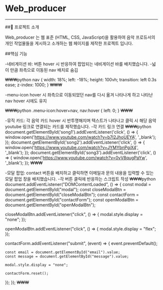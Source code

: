 # Web_producer

---

##📝 프로젝트 소개

Web_producer 는 웹 표준 (HTML, CSS, JavaScript)을 활용하여 음악 프로듀서의 개인 작업물들을 게시하고 소개하는 웹 페이지를 제작한 프로젝트 입니다.

##핵심 기능

-네비게이션 바: 버튼 hover 시 반응하여 팝업되는 네비게이션 바를 배치했습니다.
  -넓이 만큼 좌측으로 이동된 nav 배치로 숨김

₩₩₩python
nav {
  width: 18%;
  left: -18%;
  height: 100vh;
  transition: left 0.3s ease;
  z-index: 1000;
}
₩₩₩

  -menu-icon hover 시 좌측으로 이동되었던 nav를 다시 옮겨 나타나게 하고 나타난 nav hover 시에도 유지

₩₩₩python
.menu-icon:hover+nav,
nav:hover {
  left: 0;
}
₩₩₩

-뮤직 카드: 각 음악 카드 hover 시 반투명해지며 텍스트가 나타나고 클릭 시 해당 음악 youtube 링크로 연결되는 카드를 제작했습니다.
  -각 카드 링크 연결
  ₩₩₩python
  document.getElementById('song1').addEventListener('click', () => {
  window.open('https://www.youtube.com/watch?v=b7I2JhoUEYA', '_blank');
});
document.getElementById('song2').addEventListener('click', () => {
  window.open('https://www.youtube.com/watch?v=JYMYbnPgiX4', '_blank');
});
document.getElementById('song3').addEventListener('click', () => {
  window.open('https://www.youtube.com/watch?v=0vV8qugPaYw', '_blank');
});
₩₩₩

-모달 팝업: contact 버튼을 배치하고 클릭하면 이메일과 문의 내용을 입력할 수 있는 모달 팝업 창을 배치했습니다.
  -각 버튼 클릭에 반응하는 스크립트 작성
  ₩₩₩python
  document.addEventListener("DOMContentLoaded", () => {
  const modal = document.getElementById("modal");
  const closeModalBtn = document.getElementById("closeModalBtn");
  const contactForm = document.getElementById("contactForm");
  const openModalBtn = document.getElementById("openModalBtn");

  closeModalBtn.addEventListener("click", () => {
    modal.style.display = "none";
  });

  openModalBtn.addEventListener("click", () => {
    modal.style.display = "flex";
  });

  contactForm.addEventListener("submit", (event) => {
    event.preventDefault();

    const email = document.getElementById("email").value;
    const message = document.getElementById("message").value;

    modal.style.display = "none";

    contactForm.reset();
  });
});
₩₩₩
